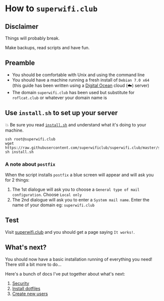 # How to `superwifi.club`

## Disclaimer

Things will probably break.

Make backups, read scripts and have fun.

## Preamble

* You should be comfortable with Unix and using the command line
* You should have a machine running a fresh install of `Debian 7.0 x64` (this guide has been written using a [Digital Ocean](https://digitalocean.com) cloud (:cloud:) server)
* The domain `superwifi.club` has been used but substitute for `roflcat.club` or whatever your domain name is

## Use `install.sh` to set up your server

:boom: Be sure you read [`install.sh`](scripts/install.sh) and understand what it's doing to your machine.

    ssh root@superwifi.club
    wget https://raw.githubusercontent.com/superwificlub/superwifi.club/master/scripts/install.sh
    sh install.sh

### A note about `postfix`

When the script installs `postfix` a blue screen will appear and will ask you for 2 things:

1. The 1st dialogue will ask you to choose a `General type of mail configuration`. Choose `Local only`
2. The 2nd dialogue will ask you to enter a `System mail name`. Enter the name of your domain eg: `superwifi.club`

## Test

Visit [superwifi.club](http://superwifi.club) and you should get a page saying `It works!`.

## What's next?

You should now have a basic installation running of everything you need! There still a bit more to do...

Here's a bunch of docs I've put together about what's next:

1. [Security](docs/security.md)
2. [Install dotfiles](docs/dotfiles.md)
3. [Create new users](docs/creating-users.md)
